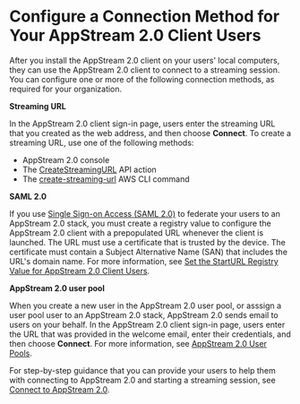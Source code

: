 # Configure a Connection Method for Your AppStream 2\.0 Client Users<a name="use-client-start-streaming-session"></a>

After you install the AppStream 2\.0 client on your users' local computers, they can use the AppStream 2\.0 client to connect to a streaming session\. You can configure one or more of the following connection methods, as required for your organization\.

**Streaming URL**

In the AppStream 2\.0 client sign\-in page, users enter the streaming URL that you created as the web address, and then choose **Connect**\. To create a streaming URL, use one of the following methods:
+ AppStream 2\.0 console
+ The [CreateStreamingURL](https://docs.aws.amazon.com/appstream2/latest/APIReference/API_CreateStreamingURL.html) API action 
+ The [create\-streaming\-url](https://docs.aws.amazon.com/cli/latest/reference/appstream;create-streaming-url.html) AWS CLI command

**SAML 2\.0**

If you use [Single Sign\-on Access \(SAML 2\.0\)](external-identity-providers.md) to federate your users to an AppStream 2\.0 stack, you must create a registry value to configure the AppStream 2\.0 client with a prepopulated URL whenever the client is launched\. The URL must use a certificate that is trusted by the device\. The certificate must contain a Subject Alternative Name \(SAN\) that includes the URL's domain name\. For more information, see [Set the StartURL Registry Value for AppStream 2\.0 Client Users](install-client-configure-settings.md#set-start-url-registry-value)\.

**AppStream 2\.0 user pool**

When you create a new user in the AppStream 2\.0 user pool, or asssign a user pool user to an AppStream 2\.0 stack, AppStream 2\.0 sends email to users on your behalf\. In the AppStream 2\.0 client sign\-in page, users enter the URL that was provided in the welcome email, enter their credentials, and then choose **Connect**\. For more information, see [AppStream 2\.0 User Pools](user-pool.md)\.

For step\-by\-step guidance that you can provide your users to help them with connecting to AppStream 2\.0 and starting a streaming session, see [Connect to AppStream 2\.0](client-application-windows-user.md#client-application-windows-start-streaming-session-user)\.